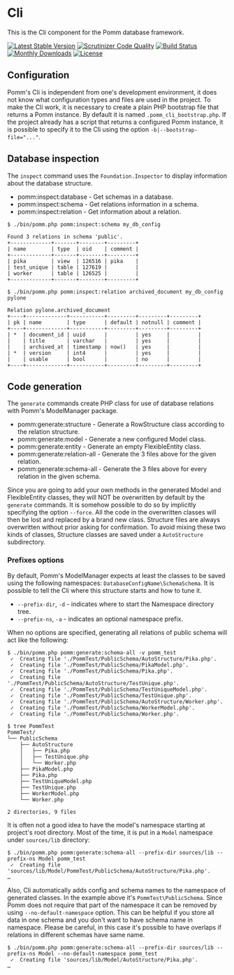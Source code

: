# Cli

This is the Cli component for the Pomm database framework.

[![Latest Stable Version](https://poser.pugx.org/pomm-project/cli/v/stable)](https://packagist.org/packages/pomm-project/cli) [![Scrutinizer Code Quality](https://scrutinizer-ci.com/g/pomm-project/Cli/badges/quality-score.png?b=master)](https://scrutinizer-ci.com/g/pomm-project/Cli/?branch=master) [![Build Status](https://travis-ci.org/pomm-project/Cli.svg)](https://travis-ci.org/pomm-project/Cli) [![Monthly Downloads](https://poser.pugx.org/pomm-project/cli/d/monthly.png)](https://packagist.org/packages/pomm-project/cli) [![License](https://poser.pugx.org/pomm-project/cli/license.svg)](https://packagist.org/packages/pomm-project/cli)

## Configuration

Pomm's Cli is independent from one's development environment, it does not know what configuration types and files are used in the project. To make the Cli work, it is necessary to create a plain PHP bootstrap file that returns a Pomm instance. By default it is named `.pomm_cli_bootstrap.php`. If the project already has a script that returns a configured Pomm instance, it is possible to specify it to the Cli using the option `-b|--bootstrap-file="..."`.

## Database inspection

The `inspect` command uses the `Foundation.Inspector` to display information about the database structure.

 * pomm:inspect:database - Get schemas in a database.
 * pomm:inspect:schema   - Get relations information in a schema.
 * pomm:inspect:relation - Get information about a relation.

 ```
$ ./bin/pomm.php pomm:inspect:schema my_db_config

Found 3 relations in schema 'public'.
+-------------+-------+--------+---------+
| name        | type  | oid    | comment |
+-------------+-------+--------+---------+
| pika        | view  | 126516 | pika    |
| test_unique | table | 127619 |         |
| worker      | table | 126525 |         |
+-------------+-------+--------+---------+
 ```
 ```
$ ./bin/pomm.php pomm:inspect:relation archived_document my_db_config pylone

Relation pylone.archived_document
+----+-------------+-----------+---------+---------+---------+
| pk | name        | type      | default | notnull | comment |
+----+-------------+-----------+---------+---------+---------+
| *  | document_id | uuid      |         | yes     |         |
|    | title       | varchar   |         | yes     |         |
|    | archived_at | timestamp | now()   | yes     |         |
| *  | version     | int4      |         | yes     |         |
|    | usable      | bool      |         | no      |         |
+----+-------------+-----------+---------+---------+---------+
 ```

## Code generation

The `generate` commands create PHP class for use of database relations with Pomm's ModelManager package.

 * pomm:generate:structure    - Generate a RowStructure class according to the relation structure.
 * pomm:generate:model        - Generate a new configured Model class.
 * pomm:generate:entity       - Generate an empty FlexibleEntity class.
 * pomm:generate:relation-all - Generate the 3 files above for the given relation.
 * pomm:generate:schema-all   - Generate the 3 files above for every relation in the given schema.

Since you are going to add your own methods in the generated Model and FlexibleEntity classes, they will NOT be overwritten by default by the `generate` commands. It is somehow possible to do so by implicitly specifying the option `--force`. All the code in the overwritten classes will then be lost and replaced by a brand new class. Structure files are always overwritten without prior asking for confirmation. To avoid mixing these two kinds of classes, Structure classes are saved under a `AutoStructure` subdirectory.

### Prefixes options

By default, Pomm's ModelManager expects at least the classes to be saved using the following namespaces: `DatabaseConfigName\SchemaSchema`. It is possible to tell the Cli where this structure starts and how to tune it.

 * `--prefix-dir`, `-d` - indicates where to start the Namespace directory tree.
 * `--prefix-ns`, `-a`  - indicates an optional namespace prefix.

When no options are specified, generating all relations of public schema will act like the following:

```
$ ./bin/pomm.php pomm:generate:schema-all -v pomm_test
 ✓  Creating file './PommTest/PublicSchema/AutoStructure/Pika.php'.
 ✓  Creating file './PommTest/PublicSchema/PikaModel.php'.
 ✓  Creating file './PommTest/PublicSchema/Pika.php'.
 ✓  Creating file './PommTest/PublicSchema/AutoStructure/TestUnique.php'.
 ✓  Creating file './PommTest/PublicSchema/TestUniqueModel.php'.
 ✓  Creating file './PommTest/PublicSchema/TestUnique.php'.
 ✓  Creating file './PommTest/PublicSchema/AutoStructure/Worker.php'.
 ✓  Creating file './PommTest/PublicSchema/WorkerModel.php'.
 ✓  Creating file './PommTest/PublicSchema/Worker.php'.

$ tree PommTest
PommTest/
└── PublicSchema
    ├── AutoStructure
    │   ├── Pika.php
    │   ├── TestUnique.php
    │   └── Worker.php
    ├── PikaModel.php
    ├── Pika.php
    ├── TestUniqueModel.php
    ├── TestUnique.php
    ├── WorkerModel.php
    └── Worker.php

2 directories, 9 files
```

It is often not a good idea to have the model's namespace starting at project's root directory. Most of the time, it is put in a `Model` namespace under `sources/lib` directory:

```
$ ./bin/pomm.php pomm:generate:schema-all --prefix-dir sources/lib --prefix-ns Model pomm_test
 ✓  Creating file 'sources/lib/Model/PommTest/PublicSchema/AutoStructure/Pika.php'.
…
```

Also, Cli automatically adds config and schema names to the namespace of generated classes.
In the example above it's `PommTest\PublicSchema`.
Since Pomm does not require that part of the namespace it can be removed by using `--no-default-namespace` option.
This can be helpful if you store all data in one schema and you don't want to have schema name in namespace.
Please be careful, in this case it's possible to have overlaps if relations in different schemas have same name.

```
$ ./bin/pomm.php pomm:generate:schema-all --prefix-dir sources/lib --prefix-ns Model --no-default-namespace pomm_test
 ✓  Creating file 'sources/lib/Model/AutoStructure/Pika.php'.
…
```
